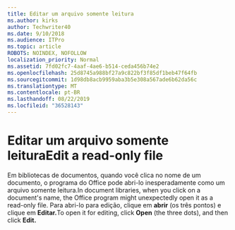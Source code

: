 ```yaml
---
title: Editar um arquivo somente leitura
ms.author: kirks
author: Techwriter40
ms.date: 9/10/2018
ms.audience: ITPro
ms.topic: article
ROBOTS: NOINDEX, NOFOLLOW
localization_priority: Normal
ms.assetid: 7fd02fc7-4aaf-4ae6-b514-ceda456b74e2
ms.openlocfilehash: 25d8745a988bf27a9c822bf3f85df1beb47f64fb
ms.sourcegitcommit: 1d98db8acb9959aba3b5e308a567ade6b62da56c
ms.translationtype: MT
ms.contentlocale: pt-BR
ms.lasthandoff: 08/22/2019
ms.locfileid: "36528143"
---
```

# <a name="edit-a-read-only-file"></a><span data-ttu-id="bd800-102">Editar um arquivo somente leitura</span><span class="sxs-lookup"><span data-stu-id="bd800-102">Edit a read-only file</span></span>

<span data-ttu-id="bd800-103">Em bibliotecas de documentos, quando você clica no nome de um documento, o programa do Office pode abri-lo inesperadamente como um arquivo somente leitura.</span><span class="sxs-lookup"><span data-stu-id="bd800-103">In document libraries, when you click on a document's name, the Office program might unexpectedly open it as a read-only file.</span></span> <span data-ttu-id="bd800-104">Para abri-lo para edição, clique em **abrir** (os três pontos) e clique em **Editar.**</span><span class="sxs-lookup"><span data-stu-id="bd800-104">To open it for editing, click **Open** (the three dots), and then click **Edit.**</span></span>
  

